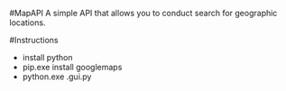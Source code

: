 #MapAPI
A simple API that allows you to conduct search for geographic locations.

#Instructions
   - install python
   - pip.exe install googlemaps
   - python.exe .gui.py
